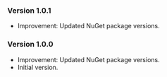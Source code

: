 ### Version 1.0.1

- Improvement: Updated NuGet package versions.

### Version 1.0.0

- Improvement: Updated NuGet package versions.
- Initial version.
